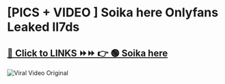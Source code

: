 
 # [PICS + VIDEO ] Soika here Onlyfans Leaked ll7ds

## <h2><a href="https://clipsfans.com/Soika_here&ref=git">🔗 Click to LINKS ⏩⏩ 👉 🟢 Soika here </a></h2>

<a href="https://clipsfans.com/Soika_here&ref=git" rel="nofollow" data-target="animated-image.originalLink"><img src="https://i.ibb.co.com/xMMVF88/686577567.gif" alt="Viral Video Original" style="max-width: 100%; display: inline-block;" data-target="animated-image.originalImage"></a>

